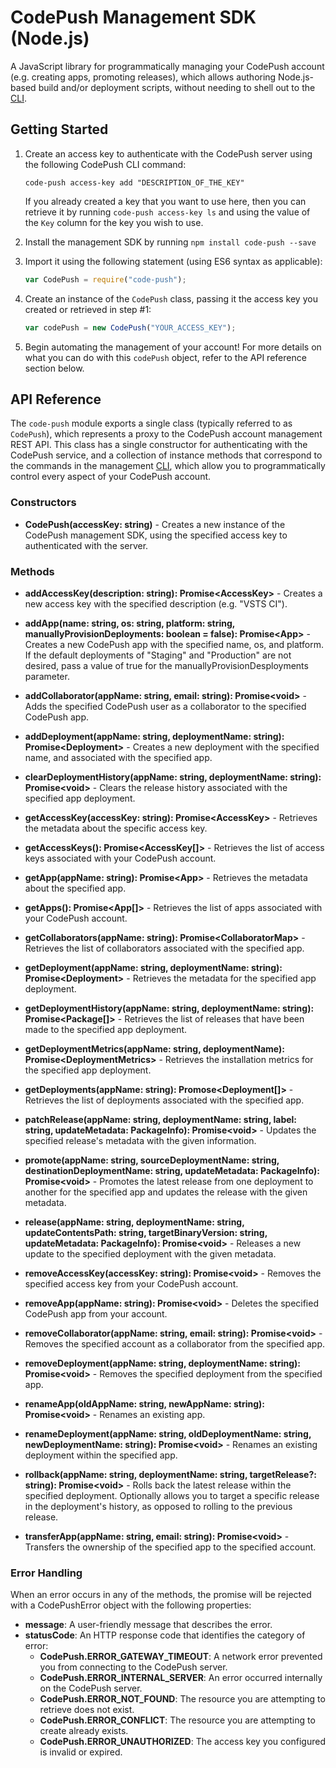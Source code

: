 # CodePush Management SDK (Node.js)

A JavaScript library for programmatically managing your CodePush account (e.g. creating apps, promoting releases), which allows authoring Node.js-based build and/or deployment scripts, without needing to shell out to the [CLI](https://github.com/Microsoft/code-push/blob/master/cli/README.md).


## Getting Started

1. Create an access key to authenticate with the CodePush server using the following CodePush CLI command:

    ```shell
    code-push access-key add "DESCRIPTION_OF_THE_KEY"
    ```
    
    If you already created a key that you want to use here, then you can retrieve it by running `code-push access-key ls` and using the value of the `Key` column for the key you wish to use.
    
2. Install the management SDK by running `npm install code-push --save`

3. Import it using the following statement (using ES6 syntax as applicable):

    ```javascript
    var CodePush = require("code-push");    
    ```
    
4. Create an instance of the `CodePush` class, passing it the access key you created or retrieved in step #1:

    ```javascript
    var codePush = new CodePush("YOUR_ACCESS_KEY");
    ```

5. Begin automating the management of your account! For more details on what you can do with this `codePush` object, refer to the API reference section below.

## API Reference

The `code-push` module exports a single class (typically referred to as `CodePush`), which represents a proxy to the CodePush account management REST API. This class has a single constructor for authenticating with the CodePush service, and a collection of instance methods that correspond to the commands in the management [CLI](https://github.com/Microsoft/code-push/blob/master/cli/README.md), which allow you to programmatically control every aspect of your CodePush account.

### Constructors

- __CodePush(accessKey: string)__ - Creates a new instance of the CodePush management SDK, using the specified access key to authenticated with the server.

### Methods

- __addAccessKey(description: string): Promise&lt;AccessKey&gt;__ - Creates a new access key with the specified description (e.g. "VSTS CI").

- __addApp(name: string, os: string, platform: string, manuallyProvisionDeployments: boolean = false): Promise&lt;App&gt;__ - Creates a new CodePush app with the specified name, os, and platform. If the default deployments of "Staging" and "Production" are not desired, pass a value of true for the manuallyProvisionDesployments parameter.

- __addCollaborator(appName: string, email: string): Promise&lt;void&gt;__ - Adds the specified CodePush user as a collaborator to the specified CodePush app.

- __addDeployment(appName: string, deploymentName: string): Promise&lt;Deployment&gt;__ - Creates a new deployment with the specified name, and associated with the specified app.

- __clearDeploymentHistory(appName: string, deploymentName: string): Promise&lt;void&gt;__ - Clears the release history associated with the specified app deployment.

- __getAccessKey(accessKey: string): Promise&lt;AccessKey&gt;__ - Retrieves the metadata about the specific access key.

- __getAccessKeys(): Promise&lt;AccessKey[]&gt;__ - Retrieves the list of access keys associated with your CodePush account.

- __getApp(appName: string): Promise&lt;App&gt;__ - Retrieves the metadata about the specified app.

- __getApps(): Promise&lt;App[]&gt;__ - Retrieves the list of apps associated with your CodePush account.

- __getCollaborators(appName: string): Promise&lt;CollaboratorMap&gt;__ - Retrieves the list of collaborators associated with the specified app.

- __getDeployment(appName: string, deploymentName: string): Promise&lt;Deployment&gt;__ - Retrieves the metadata for the specified app deployment.

- __getDeploymentHistory(appName: string, deploymentName: string): Promise&lt;Package[]&gt;__ - Retrieves the list of releases that have been made to the specified app deployment.

- __getDeploymentMetrics(appName: string, deploymentName): Promise&lt;DeploymentMetrics&gt;__ - Retrieves the installation metrics for the specified app deployment. 

- __getDeployments(appName: string): Promose&lt;Deployment[]&gt;__ - Retrieves the list of deployments associated with the specified app.

- __patchRelease(appName: string, deploymentName: string, label: string, updateMetadata: PackageInfo): Promise&lt;void&gt;__ - Updates the specified release's metadata with the given information.

- __promote(appName: string, sourceDeploymentName: string, destinationDeploymentName: string, updateMetadata: PackageInfo): Promise&lt;void&gt;__ - Promotes the latest release from one deployment to another for the specified app and updates the release with the given metadata.

- __release(appName: string, deploymentName: string, updateContentsPath: string, targetBinaryVersion: string, updateMetadata: PackageInfo): Promise&lt;void&gt;__ - Releases a new update to the specified deployment with the given metadata.

- __removeAccessKey(accessKey: string): Promise&lt;void&gt;__ - Removes the specified access key from your CodePush account.

- __removeApp(appName: string): Promise&lt;void&gt;__ - Deletes the specified CodePush app from your account.

- __removeCollaborator(appName: string, email: string): Promise&lt;void&gt;__ - Removes the specified account as a collaborator from the specified app.

- __removeDeployment(appName: string, deploymentName: string): Promise&lt;void&gt;__ - Removes the specified deployment from the specified app.

- __renameApp(oldAppName: string, newAppName: string): Promise&lt;void&gt;__ - Renames an existing app.

- __renameDeployment(appName: string, oldDeploymentName: string, newDeploymentName: string): Promise&lt;void&gt;__ - Renames an existing deployment within the specified app.

- __rollback(appName: string, deploymentName: string, targetRelease?: string): Promise&lt;void&gt;__ - Rolls back the latest release within the specified deployment. Optionally allows you to target a specific release in the deployment's history, as opposed to rolling to the previous release.

- __transferApp(appName: string, email: string): Promise&lt;void&gt;__ - Transfers the ownership of the specified app to the specified account.

### Error Handling

When an error occurs in any of the methods, the promise will be rejected with a CodePushError object with the following properties:

- __message__: A user-friendly message that describes the error.
- __statusCode__: An HTTP response code that identifies the category of error:
    - __CodePush.ERROR_GATEWAY_TIMEOUT__: A network error prevented you from connecting to the CodePush server.
    - __CodePush.ERROR_INTERNAL_SERVER__: An error occurred internally on the CodePush server.
    - __CodePush.ERROR_NOT_FOUND__: The resource you are attempting to retrieve does not exist.
    - __CodePush.ERROR_CONFLICT__: The resource you are attempting to create already exists.
    - __CodePush.ERROR_UNAUTHORIZED__: The access key you configured is invalid or expired.
